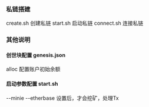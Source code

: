 ### 私链搭建
create.sh 创建私链
start.sh 启动私链
connect.sh 连接私链

### 其他说明
#### 创世块配置 genesis.json
alloc 配置账户初始余额

#### 启动参数配置 start.sh
--minie --etherbase 设置后，才会挖矿，处理Tx 